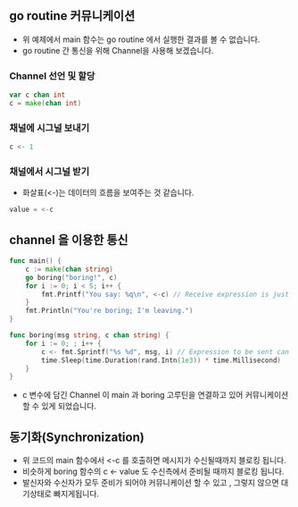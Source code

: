 ## go routine 커뮤니케이션
* 위 예제에서 main 함수는 go routine 에서 실행한 결과를 볼 수 없습니다.
* go routine 간 통신을 위해 Channel을 사용해 보겠습니다. 

### Channel 선언 및 할당
```go
var c chan int
c = make(chan int)
```

### 채널에 시그널 보내기
```go
c <- 1
```

### 채널에서 시그널 받기
* 화살표(<-)는 데이터의 흐름을 보여주는 것 같습니다.
```go
value = <-c
```
## channel 을 이용한 통신
```go
func main() {
	c := make(chan string)
	go boring("boring!", c)
	for i := 0; i < 5; i++ {
		fmt.Printf("You say: %q\n", <-c) // Receive expression is just a value.
	}
	fmt.Println("You're boring; I'm leaving.")
}

func boring(msg string, c chan string) {
	for i := 0; ; i++ {
		c <- fmt.Sprintf("%s %d", msg, i) // Expression to be sent can be any suitable value.
		time.Sleep(time.Duration(rand.Intn(1e3)) * time.Millisecond)
	}
}

```
* c 변수에 담긴 Channel 이 main 과 boring 고루틴을 연결하고 있어 커뮤니케이션 할 수 있게 되었습니다.

## 동기화(Synchronization)
* 위 코드의 main 함수에서 <-c 를 호출하면 메시지가 수신될때까지 블로킹 됩니다. 
* 비슷하게 boring 함수의 c <- value 도 수신측에서 준비될 때까지 블로킹 됩니다. 
* 발신자와 수신자가 모두 준비가 되어야 커뮤니케이션 할 수 있고 , 그렇지 않으면 대기상태로 빠지게됩니다. 
